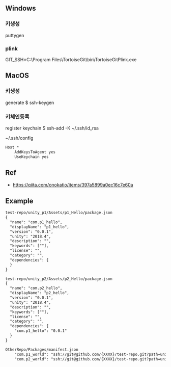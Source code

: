 
## Windows

### 키생성
puttygen

### plink
GIT_SSH=C:\Program Files\TortoiseGit\bin\TortoiseGitPlink.exe

## MacOS

### 키생성

generate
$ ssh-keygen

### 키체인등록

register keychain
$ ssh-add -K ~/.ssh/id_rsa

~/.ssh/config

``` txt
Host *
    AddKeysToAgent yes
    UseKeychain yes
```


## Ref

- https://qiita.com/onokatio/items/397a5899a0ec16c7e60a


## Example

``` txt
test-repo/unity_p1/Assets/p1_Hello/package.json
{
  "name": "com.p1_hello",
  "displayName": "p1_hello",
  "version": "0.0.1",
  "unity": "2018.4",
  "description": "",
  "keywords": [""],
  "license": "",
  "category": "",
  "dependencies": {
  }
}

test-repo/unity_p2/Assets/p2_Hello/package.json
{
  "name": "com.p2_hello",
  "displayName": "p2_hello",
  "version": "0.0.1",
  "unity": "2018.4",
  "description": "",
  "keywords": [""],
  "license": "",
  "category": "",
  "dependencies": {
    "com.p1_hello": "0.0.1"
  }
}

OtherRepo/Packages/manifest.json
    "com.p1_world": "ssh://git@github.com/{XXXX}/test-repo.git?path=unity_p1/Assets/p1_World",
    "com.p2_world": "ssh://git@github.com/{XXXX}/test-repo.git?path=unity_p2/Assets/p2_World"
```